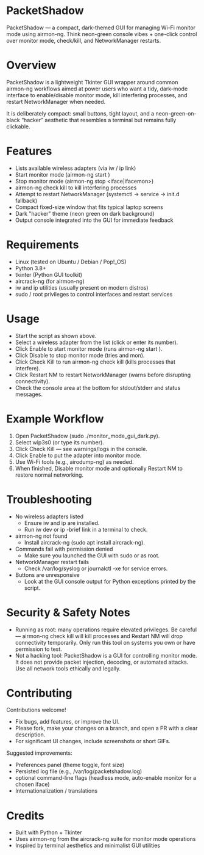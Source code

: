 # PacketShadow

PacketShadow — a compact, dark-themed GUI for managing Wi-Fi monitor mode using airmon-ng.
Think neon-green console vibes + one-click control over monitor mode, check/kill, and NetworkManager restarts.

# Overview
PacketShadow is a lightweight Tkinter GUI wrapper around common airmon-ng workflows aimed at power users who want a tidy, dark-mode interface to enable/disable monitor mode, kill interfering processes, and restart NetworkManager when needed.

It is deliberately compact: small buttons, tight layout, and a neon-green-on-black “hacker” aesthetic that resembles a terminal but remains fully clickable.

# Features
* Lists available wireless adapters (via iw / ip link)
* Start monitor mode (airmon-ng start <iface>)
* Stop monitor mode (airmon-ng stop <iface|ifacemon>)
* airmon-ng check kill to kill interfering processes
* Attempt to restart NetworkManager (systemctl → service → init.d fallback)
* Compact fixed-size window that fits typical laptop screens
* Dark "hacker" theme (neon green on dark background)
* Output console integrated into the GUI for immediate feedback


# Requirements
* Linux (tested on Ubuntu / Debian / Pop!_OS)
* Python 3.8+
* tkinter (Python GUI toolkit)
* aircrack-ng (for airmon-ng)
* iw and ip utilities (usually present on modern distros)
* sudo / root privileges to control interfaces and restart services

# Usage
* Start the script as shown above.
* Select a wireless adapter from the list (click or enter its number).
* Click Enable to start monitor mode (runs airmon-ng start <iface>).
* Click Disable to stop monitor mode (tries <iface> and <iface>mon).
* Click Check Kill to run airmon-ng check kill (kills processes that interfere).
* Click Restart NM to restart NetworkManager (warns before disrupting connectivity).
* Check the console area at the bottom for stdout/stderr and status messages.

# Example Workflow
1. Open PacketShadow (sudo ./monitor_mode_gui_dark.py).
2. Select wlp3s0 (or type its number).
3. Click Check Kill — see warnings/logs in the console.
4. Click Enable to put the adapter into monitor mode.
5. Use Wi-Fi tools (e.g., airodump-ng) as needed.
6. When finished, Disable monitor mode and optionally Restart NM to restore normal networking.

# Troubleshooting
* No wireless adapters listed
  * Ensure iw and ip are installed.
  * Run iw dev or ip -brief link in a terminal to check.
* airmon-ng not found
  * Install aircrack-ng (sudo apt install aircrack-ng).
* Commands fail with permission denied
  * Make sure you launched the GUI with sudo or as root.
* NetworkManager restart fails
  * Check /var/log/syslog or journalctl -xe for service errors.
* Buttons are unresponsive
  * Look at the GUI console output for Python exceptions printed by the script.


# Security & Safety Notes
* Running as root: many operations require elevated privileges. Be careful — airmon-ng check kill will kill processes and Restart NM will drop connectivity temporarily. Only run this tool on systems you own or have permission to test.
* Not a hacking tool: PacketShadow is a GUI for controlling monitor mode. It does not provide packet injection, decoding, or automated attacks. Use all network tools ethically and legally.

# Contributing
Contributions welcome!
* Fix bugs, add features, or improve the UI.
* Please fork, make your changes on a branch, and open a PR with a clear description.
* For significant UI changes, include screenshots or short GIFs.

Suggested improvements:
* Preferences panel (theme toggle, font size)
* Persisted log file (e.g., /var/log/packetshadow.log)
* optional command-line flags (headless mode, auto-enable monitor for a chosen iface)
* Internationalization / translations

# Credits
* Built with Python + Tkinter
* Uses airmon-ng from the aircrack-ng suite for monitor mode operations
* Inspired by terminal aesthetics and minimalist GUI utilities
